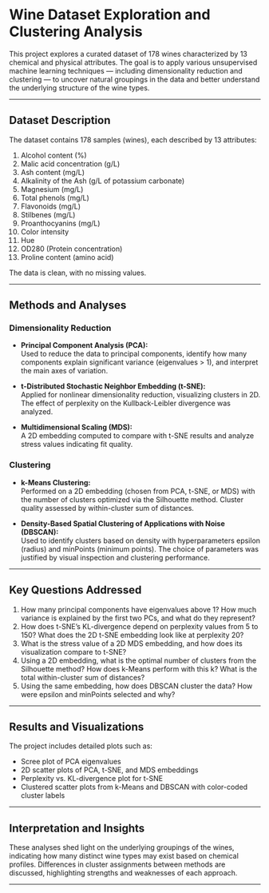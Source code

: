 # Wine Dataset Exploration and Clustering Analysis

This project explores a curated dataset of 178 wines characterized by 13 chemical and physical attributes. The goal is to apply various unsupervised machine learning techniques — including dimensionality reduction and clustering — to uncover natural groupings in the data and better understand the underlying structure of the wine types.

---

## Dataset Description

The dataset contains 178 samples (wines), each described by 13 attributes:

1. Alcohol content (%)  
2. Malic acid concentration (g/L)  
3. Ash content (mg/L)  
4. Alkalinity of the Ash (g/L of potassium carbonate)  
5. Magnesium (mg/L)  
6. Total phenols (mg/L)  
7. Flavonoids (mg/L)  
8. Stilbenes (mg/L)  
9. Proanthocyanins (mg/L)  
10. Color intensity  
11. Hue  
12. OD280 (Protein concentration)  
13. Proline content (amino acid)  

The data is clean, with no missing values.

---

## Methods and Analyses

### Dimensionality Reduction

- **Principal Component Analysis (PCA):**  
  Used to reduce the data to principal components, identify how many components explain significant variance (eigenvalues > 1), and interpret the main axes of variation.

- **t-Distributed Stochastic Neighbor Embedding (t-SNE):**  
  Applied for nonlinear dimensionality reduction, visualizing clusters in 2D. The effect of perplexity on the Kullback-Leibler divergence was analyzed.

- **Multidimensional Scaling (MDS):**  
  A 2D embedding computed to compare with t-SNE results and analyze stress values indicating fit quality.

### Clustering

- **k-Means Clustering:**  
  Performed on a 2D embedding (chosen from PCA, t-SNE, or MDS) with the number of clusters optimized via the Silhouette method. Cluster quality assessed by within-cluster sum of distances.

- **Density-Based Spatial Clustering of Applications with Noise (DBSCAN):**  
  Used to identify clusters based on density with hyperparameters epsilon (radius) and minPoints (minimum points). The choice of parameters was justified by visual inspection and clustering performance.

---

## Key Questions Addressed

1. How many principal components have eigenvalues above 1? How much variance is explained by the first two PCs, and what do they represent?  
2. How does t-SNE’s KL-divergence depend on perplexity values from 5 to 150? What does the 2D t-SNE embedding look like at perplexity 20?  
3. What is the stress value of a 2D MDS embedding, and how does its visualization compare to t-SNE?  
4. Using a 2D embedding, what is the optimal number of clusters from the Silhouette method? How does k-Means perform with this k? What is the total within-cluster sum of distances?  
5. Using the same embedding, how does DBSCAN cluster the data? How were epsilon and minPoints selected and why?

---

## Results and Visualizations

The project includes detailed plots such as:

- Scree plot of PCA eigenvalues  
- 2D scatter plots of PCA, t-SNE, and MDS embeddings  
- Perplexity vs. KL-divergence plot for t-SNE  
- Clustered scatter plots from k-Means and DBSCAN with color-coded cluster labels

---

## Interpretation and Insights

These analyses shed light on the underlying groupings of the wines, indicating how many distinct wine types may exist based on chemical profiles. Differences in cluster assignments between methods are discussed, highlighting strengths and weaknesses of each approach.

---
